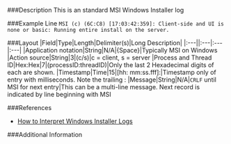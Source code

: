 ###Description
This is an standard MSI Windows Installer log


###Example Line
`MSI (c) (6C:C8) [17:03:42:359]: Client-side and UI is none or basic: Running entire install on the server.`


###Layout
|Field|Type|Length|Delimiter(s)|Long Description|
|:---||:---|:---|:---|
|Application notation|String|N/A|{Space}|Typically MSI on Windows
|Action source|String|3|(c/s)|c = client, s = server
|Process and Thread ID|Hex:Hex|7|(processID:threadID)|Only the last 2 Hexadecimal digits of each are shown.
|Timestamp|Time|15|[hh: mm:ss.fff]:|Timestamp only of entry with milliseconds. Note the trailing :
|Message|String|N/A|`CRLF` until MSI for next entry|This can be a multi-line message.  Next record is indicated by line beginning with MSI


###References
- [How to Interpret Windows Installer Logs](http://blogs.technet.com/b/richard_macdonald/archive/2007/04/02/how-to-interpret-windows-installer-logs.aspx)


###Additional Information



